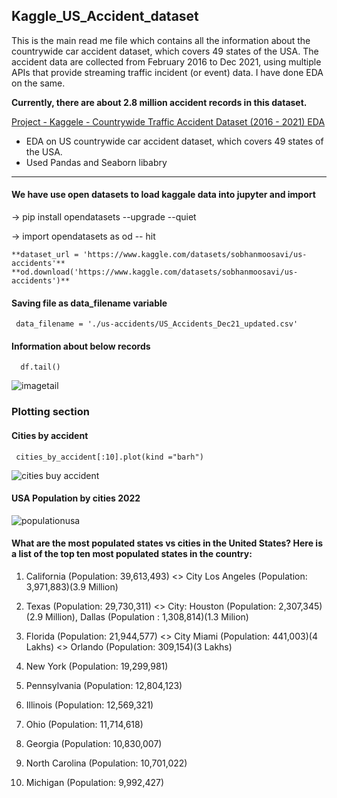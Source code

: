 ## Kaggle_US_Accident_dataset

This is the main read me file which contains all the information about the countrywide car accident dataset, which covers 49 states of the USA. The accident data are collected from February 2016 to Dec 2021, using multiple APIs that provide streaming traffic incident (or event) data. I have done EDA on the same.

**Currently, there are about 2.8 million accident records in this dataset.**

[Project - Kaggele - Countrywide Traffic Accident Dataset (2016 - 2021) EDA](https://mohammedkameel.github.io/Kaggle_US_Accident_dataset/)

- EDA on US countrywide car accident dataset, which covers 49 states of the USA.
- Used Pandas and Seaborn libabry 
***************************************************************************

#### We have use open datasets to load kaggale data into jupyter and import 
-> pip install opendatasets --upgrade --quiet 

-> import opendatasets as od -- hit

    **dataset_url = 'https://www.kaggle.com/datasets/sobhanmoosavi/us-accidents'**
    **od.download('https://www.kaggle.com/datasets/sobhanmoosavi/us-accidents')** 
    
 #### Saving file as data_filename variable 
     data_filename = './us-accidents/US_Accidents_Dec21_updated.csv'
     
 #### Information about below records
      df.tail() 
  
  ![imagetail](https://user-images.githubusercontent.com/56510494/192331993-41024bf8-1d45-4062-b59e-ea98d3748f09.PNG)

     
###   Plotting section
#### Cities by accident 
     cities_by_accident[:10].plot(kind ="barh")
     
 ![cities buy accident](https://user-images.githubusercontent.com/56510494/192334023-68f6144c-7036-48e8-bb97-ba5f52cacb2b.PNG)
 
 #### USA Population by cities 2022
 ![populationusa](https://user-images.githubusercontent.com/56510494/192597038-64306646-357b-4837-85ac-edb14b23c47b.PNG)
      
 #### What are the most populated states vs cities in the United States? Here is a list of the top ten most populated states in the country:

   1. California (Population: 39,613,493) <> City Los Angeles (Population: 3,971,883)(3.9 Million) 
   
   2. Texas (Population: 29,730,311) <> City: Houston (Population: 2,307,345)(2.9 Million), Dallas (Population : 1,308,814)(1.3 Milion)
   
   3. Florida (Population: 21,944,577) <> City Miami (Population: 441,003)(4 Lakhs) <> Orlando (Population: 309,154)(3 Lakhs)
   
   4. New York (Population: 19,299,981)  
   
   5. Pennsylvania (Population: 12,804,123)  
   
   6. Illinois (Population: 12,569,321)  
   
   7. Ohio (Population: 11,714,618)  
   
   8. Georgia (Population: 10,830,007)  
   
   9. North Carolina (Population: 10,701,022)  
   
   10. Michigan (Population: 9,992,427)

 

     

  




